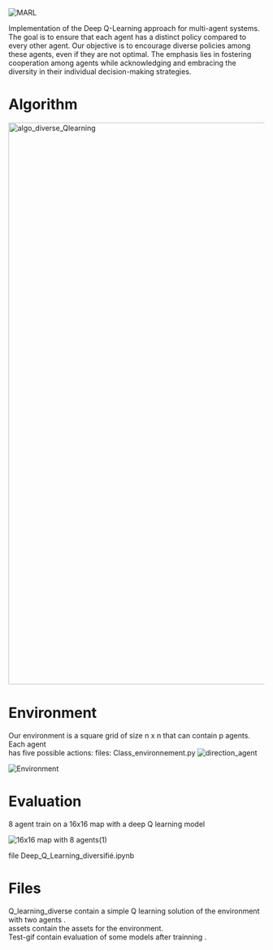 ![MARL](https://github.com/user-attachments/assets/8297f7d6-1062-48d7-b5b7-bd97d21a9027)

Implementation of the Deep Q-Learning approach for multi-agent systems. 
The goal is to ensure that each agent has a distinct policy compared to every other agent. 
Our objective is to encourage diverse policies among these agents, even if they are not optimal.
The emphasis lies in fostering cooperation among agents while acknowledging and embracing the diversity in their individual decision-making strategies.

# Algorithm

<img width="1104" alt="algo_diverse_Qlearning" src="https://github.com/user-attachments/assets/84c72ce5-e7f6-4566-b78b-841a26f3f5ea">


# Environment
Our environment is a square grid of size n x n that can contain p agents. Each agent <br>
has five possible actions:
files: Class_environnement.py 
![direction_agent](https://github.com/user-attachments/assets/eac9cba5-f8cf-4fa8-b961-23aa02450d0e)


![Environment](https://github.com/user-attachments/assets/5df609c8-c619-47b2-93dd-39e440f8f2a5)

# Evaluation
8 agent train on a 16x16 map with a deep Q learning model

![16x16 map with 8 agents(1)](https://github.com/user-attachments/assets/85221775-5834-4d7d-b5a8-8cad7b3eae8f)

file Deep_Q_Learning_diversifié.ipynb



# Files
Q_learning_diverse contain a simple Q learning solution of the environment with two agents .<br>
assets contain the assets for the environment.<br>
Test-gif contain evaluation of some models after trainning .<br>
